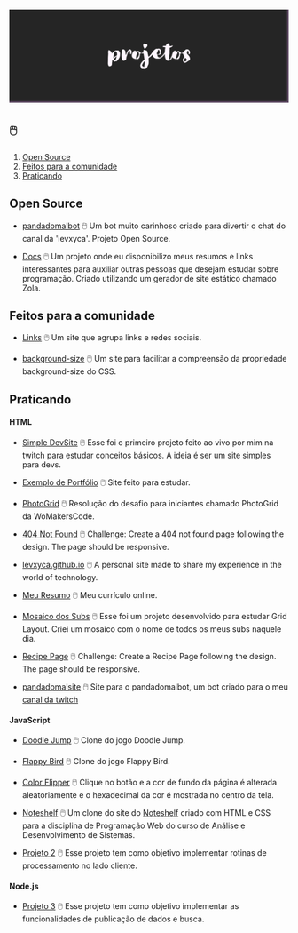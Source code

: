 # ![Projetos](imgs/projetos.png)

## 🖱️

1. [Open Source](#open-source)
2. [Feitos para a comunidade](#feitos-para-a-comunidade)
3. [Praticando](#praticando)

## Open Source

- [pandadomalbot](https://github.com/levxyca/pandadomalbot) :computer_mouse: Um bot muito carinhoso criado para divertir o chat do canal da 'levxyca'. Projeto Open Source.

- [Docs](https://github.com/levxyca/docs) :computer_mouse: Um projeto onde eu disponibilizo meus resumos e links interessantes para auxiliar outras pessoas que desejam estudar sobre programação. Criado utilizando um gerador de site estático chamado Zola.

## Feitos para a comunidade

- [Links](https://github.com/levxyca/links) :computer_mouse: Um site que agrupa links e redes sociais.

- [background-size](https://github.com/levxyca/background-size) :computer_mouse: Um site para facilitar a compreensão da propriedade background-size do CSS.

## Praticando

#### HTML

- [Simple DevSite](https://github.com/levxyca/simple-devsite) :computer_mouse: Esse foi o primeiro projeto feito ao vivo por mim na twitch para estudar conceitos básicos. A ideia é ser um site simples para devs.

- [Exemplo de Portfólio](https://github.com/levxyca/site-porfolio) :computer_mouse: Site feito para estudar.

- [PhotoGrid](https://github.com/levxyca/photogrid) :computer_mouse: Resolução do desafio para iniciantes chamado PhotoGrid da WoMakersCode.

- [404 Not Found](https://github.com/levxyca/404-not-found) :computer_mouse: Challenge: Create a 404 not found page following the design. The page should be responsive.

- [levxyca.github.io](https://github.com/levxyca/levxyca.github.io) :computer_mouse: A personal site made to share my experience in the world of technology.

- [Meu Resumo](https://github.com/levxyca/levxyca.github.io) :computer_mouse: Meu currículo online.

- [Mosaico dos Subs](https://github.com/levxyca/mosaico-subs) :computer_mouse: Esse foi um projeto desenvolvido para estudar Grid Layout. Criei um mosaico com o nome de todos os meus subs naquele dia.

- [Recipe Page](https://github.com/levxyca/recipe-page) :computer_mouse: Challenge: Create a Recipe Page following the design. The page should be responsive.

- [pandadomalsite](https://github.com/levxyca/site-pandadomalbot) :computer_mouse: Site para o pandadomalbot, um bot criado para o meu [canal da twitch](https://www.twitch.tv/levxyca)

#### JavaScript

- [Doodle Jump](https://github.com/levxyca/doodle-jump) :computer_mouse: Clone do jogo Doodle Jump.

- [Flappy Bird](https://github.com/levxyca/flappy-bird)  :computer_mouse: Clone do jogo Flappy Bird.

- [Color Flipper](https://github.com/levxyca/colorflipper) :computer_mouse: Clique no botão e a cor de fundo da página é alterada aleatoriamente e o hexadecimal da cor é mostrada no centro da tela.

- [Noteshelf](https://github.com/levxyca/noteshelf) :computer_mouse: Um clone do site do [Noteshelf](https://www.noteshelf.net/) criado com HTML e CSS para a disciplina de Programação Web do curso de Análise e Desenvolvimento de Sistemas.

- [Projeto 2](https://github.com/levxyca/projeto2) :computer_mouse: Esse projeto tem como objetivo implementar rotinas de processamento no lado cliente.

#### Node.js

- [Projeto 3](https://github.com/levxyca/projeto3) :computer_mouse: Esse projeto tem como objetivo implementar as funcionalidades de publicação de dados e busca.
